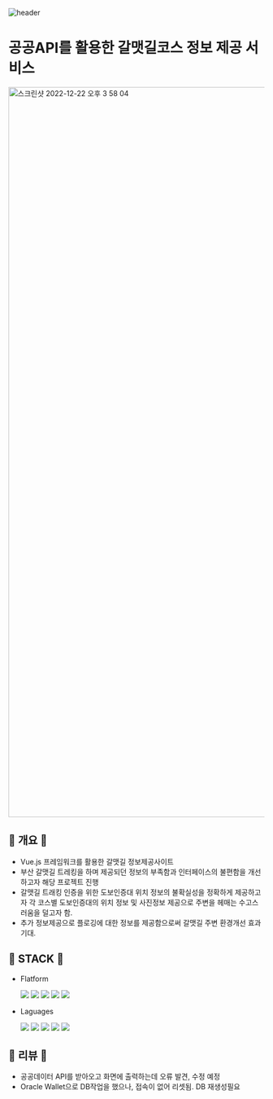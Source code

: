 ![header](https://capsule-render.vercel.app/api?type=waving&color=auto&height=200&section=header&text=Seol's%20GitHub&fontSize=70)

# 공공API를 활용한 갈맷길코스 정보 제공 서비스 

<img width="1435" alt="스크린샷 2022-12-22 오후 3 58 04" src="https://user-images.githubusercontent.com/99378739/209075961-4d61ce83-c28b-4fca-8c1a-48ef3bb627ad.png">



## :gem: 개요 :gem:

-   Vue.js 프레임워크를 활용한 갈맷길 정보제공사이트
-   부산 갈맷길 트레킹을 하며 제공되던 정보의 부족함과 인터페이스의 불편함을 개선하고자
해당 프로젝트 진행
- 갈맷길 트래킹 인증을 위한 도보인증대 위치 정보의 불확실성을 정확하게 제공하고자 각 코스별 도보인증대의 위치 정보 및 사진정보 제공으로 주변을 헤매는 수고스러움을 덜고자 함.
- 추가 정보제공으로 플로깅에 대한 정보를 제공함으로써 갈맷길 주변 환경개선 효과 기대.


## :gem: STACK :gem:

-   Flatform

    <img src="https://img.shields.io/badge/VSCode-007ACC?style=flat-square&logo=VisualStudioCode&logoColor=white"/>     <img src="https://img.shields.io/badge/Vue.js-4FC08D?style=flat-square&logo=Vue.js&logoColor=white"/>  <img src="https://img.shields.io/badge/Bootstrap-7952B3?style=flat-square&logo=Bootstrap&logoColor=white"/> 
     <img src="https://img.shields.io/badge/IntelliJ IDEA-000000?style=flat-square&logo=IntelliJ IDEA&logoColor=white"/> <img src="https://img.shields.io/badge/Spring Boot-6DB33F?style=flat-square&logo=Spring Boot&logoColor=white"/>

-   Laguages

    <img src="https://img.shields.io/badge/HTML5-E34F26?style=flat-square&logo=HTML5&logoColor=white"/> <img src="https://img.shields.io/badge/CSS3-1572B6?style=flat-square&logo=CSS3&logoColor=white"/> <img src="https://img.shields.io/badge/JavaScript-F7DF1E?style=flat-square&logo=JavaScript&logoColor=white"/> <img src="https://img.shields.io/badge/Oracle-F80000?style=flat-square&logo=Oracle&logoColor=white"/> <img src="https://img.shields.io/badge/JAVA-007396?style=flat-square&logo=OpenJDK&logoColor=white"/>



## :gem: 리뷰 :gem:

-   공공데이터 API를 받아오고 화면에 출력하는데 오류 발견, 수정 예정
- Oracle Wallet으로 DB작업을 했으나, 접속이 없어 리셋됨. DB 재생성필요

